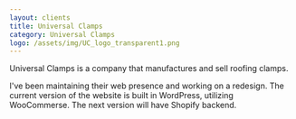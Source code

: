 ```yaml
---
layout: clients
title: Universal Clamps
category: Universal Clamps
logo: /assets/img/UC_logo_transparent1.png
---
```


Universal Clamps is a company that manufactures and sell roofing clamps.

I've been maintaining their web presence and working on a redesign. The current version of the website is built in WordPress, utilizing WooCommerse. The next version will have Shopify backend.